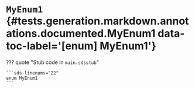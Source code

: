 [//]: # (DO NOT EDIT THIS FILE DIRECTLY. Instead, edit the corresponding stub file and execute `npm run docs:api`.)

# <code class="doc-symbol doc-symbol-enum"></code> `MyEnum1` {#tests.generation.markdown.annotations.documented.MyEnum1 data-toc-label='[enum] MyEnum1'}

??? quote "Stub code in `main.sdsstub`"

    ```sds linenums="22"
    enum MyEnum1
    ```
